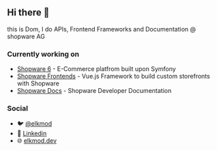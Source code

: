 ## Hi there 👋

this is Dom, I do APIs, Frontend Frameworks and Documentation @ shopware AG

### Currently working on 

- [Shopware 6](https://github.com/shopware/platform) - E-Commerce platfrom built upon Symfony
- [Shopware Frontends](https://github.com/shopware/frontends) - Vue.js Framework to build custom storefronts with Shopware
- [Shopware Docs](https://github.com/shopware/docs) - Shopware Developer Documentation

### Social

- 🐦  [@elkmod](https://twitter.com/elkmod)
- 💼  [Linkedin](https://www.linkedin.com/in/dominicklein)
- 🌐  [elkmod.dev](https://elkmod.dev)

<!--
**elkmod/elkmod** is a ✨ _special_ ✨ repository because its `README.md` (this file) appears on your GitHub profile.

Here are some ideas to get you started:

- 🔭 I’m currently working on ...
- 🌱 I’m currently learning ...
- 👯 I’m looking to collaborate on ...
- 🤔 I’m looking for help with ...
- 💬 Ask me about ...
- 📫 How to reach me: ...
- 😄 Pronouns: ...
- ⚡ Fun fact: ...
-->
